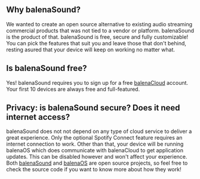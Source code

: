 Why balenaSound?
--------------------
We wanted to create an open source alternative to existing audio streaming commercial products that was not tied to a vendor or platform. balenaSound is the product of that. balenaSound is free, secure and fully customizable! You can pick the features that suit you and leave those that don't behind, resting asured that your device will keep on working no matter what.

Is balenaSound free?
-------------------------------------------
Yes! balenaSound requires you to sign up for a free [balenaCloud](https://dashboard.balena-cloud.com/signup) account. Your first 10 devices are always
free and full-featured.

Privacy: is balenaSound secure? Does it need internet access?
-------------------------------------------------------------
balenaSound does not not depend on any type of cloud service to deliver a great experience. Only the optional Spotify Connect feature requires an internet connection to work. Other than that, your device will be running balenaOS which does communicate with balenaCloud to get application updates. This can be disabled however and won't affect your experience. Both [balenaSound](https://github.com/balenalabs/balena-sound/) and [balenaOS](https://github.com/balena-os) are open source projects, so feel free to check the source code if you want to know more about how they work!

